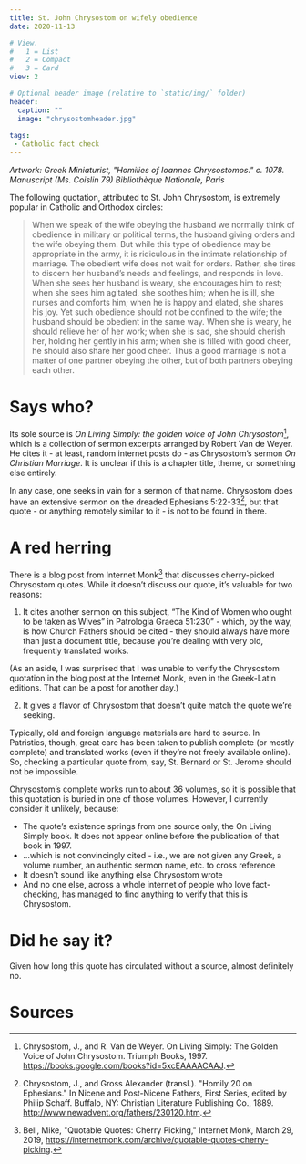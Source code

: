 ```yaml
---
title: St. John Chrysostom on wifely obedience
date: 2020-11-13

# View.
#   1 = List
#   2 = Compact
#   3 = Card
view: 2

# Optional header image (relative to `static/img/` folder)
header:
  caption: ""
  image: "chrysostomheader.jpg"
  
tags:
 - Catholic fact check
---
```


_Artwork: Greek Miniaturist, "Homilies of Ioannes Chrysostomos." c. 1078. Manuscript (Ms. Coislin 79) Bibliothèque Nationale, Paris_

The following quotation, attributed to St. John Chrysostom, is extremely popular in Catholic and Orthodox circles:

> When we speak of the wife obeying the husband we normally think of obedience in military or political terms, the husband giving orders and the wife obeying them. But while this type of obedience may be appropriate in the army, it is ridiculous in the intimate relationship of marriage. The obedient wife does not wait for orders. Rather, she tires to discern her husband’s needs and feelings, and responds in love. When she sees her husband is weary, she encourages him to rest; when she sees him agitated, she soothes him; when he is ill, she nurses and comforts him; when he is happy and elated, she shares his joy. Yet such obedience should not be confined to the wife; the husband should be obedient in the same way. When she is weary, he should relieve her of her work; when she is sad, she should cherish her, holding her gently in his arm; when she is filled with good cheer, he should also share her good cheer. Thus a good marriage is not a matter of one partner obeying the other, but of both partners obeying each other.

# Says who?

Its sole source is _On Living Simply: the golden voice of John Chrysostom_[^1], which is a collection of sermon excerpts arranged by Robert Van de Weyer. He cites it - at least, random internet posts do - as Chrysostom’s sermon _On Christian Marriage_. It is unclear if this is a chapter title, theme, or something else entirely. 

In any case, one seeks in vain for a sermon of that name. Chrysostom does have an extensive sermon on the dreaded Ephesians 5:22-33[^2], but that quote - or anything remotely similar to it - is not to be found in there. 

# A red herring

There is a blog post from Internet Monk[^3] that discusses cherry-picked Chrysostom quotes. While it doesn’t discuss our quote, it’s valuable for two reasons:

1) It cites another sermon on this subject, “The Kind of Women who ought to be taken as Wives” in Patrologia Graeca 51:230” - which, by the way, is how Church Fathers should be cited - they should always have more than just a document title, because you’re dealing with very old, frequently translated works. 

(As an aside, I was surprised that I was unable to verify the Chrysostom quotation in the blog post at the Internet Monk, even in the Greek-Latin editions. That can be a post for another day.) 

2) It gives a flavor of Chrysostom that doesn’t quite match the quote we’re seeking. 

Typically, old and foreign language materials are hard to source. In Patristics, though, great care has been taken to publish complete (or mostly complete) and translated works (even if they’re not freely available online). So, checking a particular quote from, say, St. Bernard or St. Jerome should not be impossible. 

Chrysostom’s complete works run to about 36 volumes, so it is possible that this quotation is buried in one of those volumes. However, I currently consider it unlikely, because: 

* The quote’s existence springs from one source only, the On Living Simply book. It does not appear online before the publication of that book in 1997.
* ...which is not convincingly cited - i.e., we are not given any Greek, a volume number, an authentic sermon name, etc. to cross reference 
* It doesn't sound like anything else Chrysostom wrote
* And no one else, across a whole internet of people who love fact-checking, has managed to find anything to verify that this is Chrysostom.

# Did he say it? 

Given how long this quote has circulated without a source, almost definitely no.

# Sources

[^1]: Chrysostom, J., and R. Van de Weyer. On Living Simply: The Golden Voice of John Chrysostom. Triumph Books, 1997. https://books.google.com/books?id=5xcEAAAACAAJ.
[^2]: Chrysostom, J., and Gross Alexander (transl.). "Homily 20 on Ephesians." In Nicene and Post-Nicene Fathers, First Series, edited by Philip Schaff. Buffalo, NY: Christian Literature Publishing Co., 1889. http://www.newadvent.org/fathers/230120.htm.
[^3]: Bell, Mike, "Quotable Quotes: Cherry Picking," Internet Monk, March 29, 2019, https://internetmonk.com/archive/quotable-quotes-cherry-picking.
